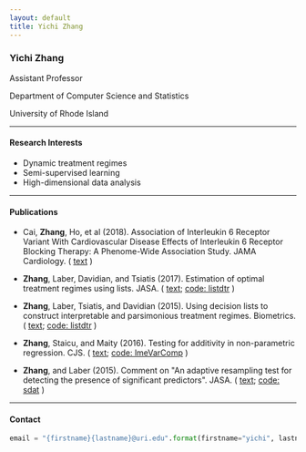 ```yaml
---
layout: default
title: Yichi Zhang
---
```


### Yichi Zhang

Assistant Professor

Department of Computer Science and Statistics

University of Rhode Island

----------

#### Research Interests
* Dynamic treatment regimes
* Semi-supervised learning
* High-dimensional data analysis

----------

#### Publications
* Cai, **Zhang**, Ho, et al (2018). Association of Interleukin 6 Receptor Variant With Cardiovascular Disease Effects of Interleukin 6 Receptor Blocking Therapy: A Phenome-Wide Association Study. JAMA Cardiology.
\(
[text](https://jamanetwork.com/journals/jamacardiology/fullarticle/10.1001/jamacardio.2018.2287)
\)

* **Zhang**, Laber, Davidian, and Tsiatis (2017). 
Estimation of optimal treatment regimes using lists. 
JASA. 
\(
[text](https://www.tandfonline.com/doi/abs/10.1080/01621459.2017.1345743);
[code: listdtr](https://cran.r-project.org/package=listdtr)
\)

* **Zhang**, Laber, Tsiatis, and Davidian (2015).
Using decision lists to construct interpretable and parsimonious treatment regimes.
Biometrics.
\(
[text](https://onlinelibrary.wiley.com/doi/pdf/10.1111/biom.12354);
[code: listdtr](https://cran.r-project.org/package=listdtr)
\)

* **Zhang**, Staicu, and Maity (2016).
Testing for additivity in non-parametric regression.
CJS.
\(
[text](https://onlinelibrary.wiley.com/doi/abs/10.1002/cjs.11295);
[code: lmeVarComp](https://cran.r-project.org/package=lmeVarComp)
\)

* **Zhang**, and Laber (2015).
Comment on "An adaptive resampling test for detecting the presence of significant predictors".
JASA.
\(
[text](https://www.tandfonline.com/doi/full/10.1080/01621459.2015.1106403);
[code: sdat](https://cran.r-project.org/package=sdat)
\)

----------

#### Contact

```python
email = "{firstname}{lastname}@uri.edu".format(firstname="yichi", lastname="zhang")
```

